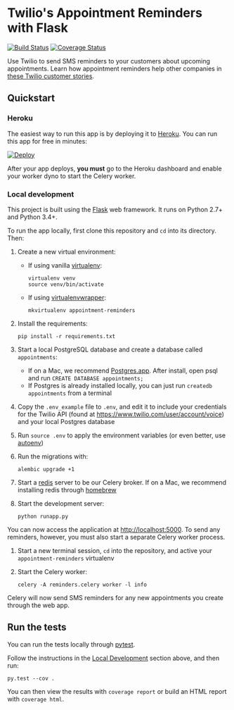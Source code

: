 # Twilio's Appointment Reminders with Flask

[![Build Status](https://travis-ci.org/TwilioDevEd/appointment-reminders-flask.svg?branch=master)](https://travis-ci.org/TwilioDevEd/appointment-reminders-flask)
[![Coverage Status](https://coveralls.io/repos/TwilioDevEd/appointment-reminders-flask/badge.svg?branch=master&service=github)](https://coveralls.io/github/TwilioDevEd/appointment-reminders-flask?branch=master)

Use Twilio to send SMS reminders to your customers about upcoming appointments.
Learn how appointment reminders help other companies in
[these Twilio customer stories](https://www.twilio.com/use-cases/appointment-reminders).

## Quickstart

### Heroku

The easiest way to run this app is by deploying it to [Heroku](https://www.heroku.com/). You can run this app for free in minutes:

[![Deploy](https://www.herokucdn.com/deploy/button.png)](https://heroku.com/deploy?template=https://github.com/TwilioDevEd/appointment-reminders-flask)

After your app deploys, **you must** go to the Heroku dashboard and enable your
worker dyno to start the Celery worker.

### Local development

This project is built using the [Flask](http://flask.pocoo.org/) web framework. It runs on Python 2.7+ and Python 3.4+.

To run the app locally, first clone this repository and `cd` into its directory. Then:

1. Create a new virtual environment:
    - If using vanilla [virtualenv](https://virtualenv.pypa.io/en/latest/):

        ```
        virtualenv venv
        source venv/bin/activate
        ```

    - If using [virtualenvwrapper](https://virtualenvwrapper.readthedocs.org/en/latest/):

        ```
        mkvirtualenv appointment-reminders
        ```

1. Install the requirements:

    ```
    pip install -r requirements.txt
    ```

1. Start a local PostgreSQL database and create a database called `appointments`:
    - If on a Mac, we recommend [Postgres.app](http://postgresapp.com/). After install, open psql and run `CREATE DATABASE appointments;`
    - If Postgres is already installed locally, you can just run `createdb appointments` from a terminal

1. Copy the `.env_example` file to `.env`, and edit it to include your credentials for the Twilio API (found at https://www.twilio.com/user/account/voice) and your local Postgres database
1. Run `source .env` to apply the environment variables (or even better, use [autoenv](https://github.com/kennethreitz/autoenv))

1. Run the migrations with:

    ```
    alembic upgrade +1
    ```

1. Start a [redis](http://redis.io/) server to be our Celery broker. If on a Mac, we recommend installing redis through [homebrew](http://brew.sh/)

1. Start the development server:

    ```
    python runapp.py
    ```

You can now access the application at [http://localhost:5000](http://localhost:5000). To send any reminders, however, you must also start a separate Celery worker process.

1. Start a new terminal session, `cd` into the repository, and active your `appointment-reminders` virtualenv

1. Start the Celery worker:

    ```
    celery -A reminders.celery worker -l info
    ```

Celery will now send SMS reminders for any new appointments you create through
the web app.

## Run the tests

You can run the tests locally through [pytest](http://pytest.org/).

Follow the instructions in the [Local Development](#local-development) section above, and then run:

```
py.test --cov .
```

You can then view the results with `coverage report` or build an HTML report with `coverage html`.
